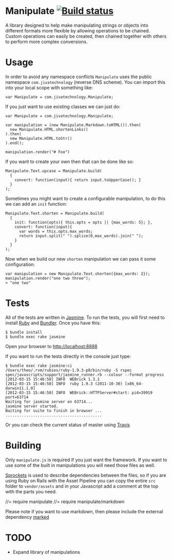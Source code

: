 Manipulate [![Build status](https://secure.travis-ci.org/theozaurus/manipulate-js.png)](http://travis-ci.org/theozaurus/manipulate-js)
==========

A library designed to help make manipulating strings or objects into different
formats more flexible by allowing operations to be chained. Custom operations
can easily be created, then chained together with others to perform more complex
conversions.

Usage
=====

In order to avoid any namespace conflicts `Manipulate` uses the public namespace
`com.jivatechnology` (reverse DNS scheme). You can import this into your local
scope with something like:

    var Manipulate = com.jivatechnology.Manipulate;

If you just want to use existing classes we can just do:

    var Manipulate = com.jivatechnology.Manipulate;

    var manipulation = (new Manipulate.Markdown.toHTML()).then(
      new Manipulate.HTML.shortenLinks()
    ).then(
      new Manipulate.HTML.toStr()
    ).end();

    manipulation.render("# Foo")

If you want to create your own then that can be done like so:

    Manipulate.Text.upcase = Manipulate.build(
      {
        convert: function(input){ return input.toUpperCase(); }
      }
    );

Sometimes you might want to create a configurable manipulation, to do this we
can add an `init` function:

    Manipulate.Text.shorten = Manipulate.build(
      {
        init: function(opts){ this.opts = opts || {max_words: 5}; },
        convert: function(input){
          var words = this.opts.max_words;
          return input.split(" ").splice(0,max_words).join(" ");
        }
      }
    );

Now when we build our new `shorten` manipulation we can pass it some
configuration:

    var manipulation = new Manipulate.Text.shorten({max_words: 2});
    manipulation.render("one two three");
    > "one two"

Tests
=====

All of the tests are written in [Jasmine](http://pivotal.github.com/jasmine/).
To run the tests, you will first need to install [Ruby](http://ruby-lang.org)
and [Bundler](http://gembundler.com/). Once you have this:

    $ bundle install
    $ bundle exec rake jasmine

Open your browser to [http://localhost:8888](http://localhost:8888)

If you want to run the tests directly in the console just type:

    $ bundle exec rake jasmine:ci
    /Users/theo/.rvm/rubies/ruby-1.9.3-p0/bin/ruby -S rspec spec/javascripts/support/jasmine_runner.rb --colour --format progress
    [2012-03-15 15:46:50] INFO  WEBrick 1.3.1
    [2012-03-15 15:46:50] INFO  ruby 1.9.3 (2011-10-30) [x86_64-darwin11.1.0]
    [2012-03-15 15:46:50] INFO  WEBrick::HTTPServer#start: pid=39919 port=63714
    Waiting for jasmine server on 63714...
    jasmine server started.
    Waiting for suite to finish in browser ...
    ..........................................

Or you can check the current status of master using [Travis](http://travis-ci.org/#!/theozaurus/manipulate-js)

Building
========

Only `manipulate.js` is required if you just want the framework. If you want to
use some of the built in manipulations you will need those files as well.

[Sprockets](https://github.com/sstephenson/sprockets) is used to describe
dependencies between the files, so if you are using Ruby on Rails with the Asset
Pipeline you can copy the entire `src` folder to `vendor/assets` and in your
Javascript add a comment at the top with the parts you need.

  //= require manipulate
  //= require manipulate/markdown

Please note if you want to use markdown, then please include the external
dependency [marked](https://github.com/chjj/marked)


TODO
====

 - Expand library of manipulations
